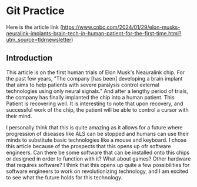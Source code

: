 # Git Practice

Here is the article link (https://www.cnbc.com/2024/01/29/elon-musks-neuralink-implants-brain-tech-in-human-patient-for-the-first-time.html?utm_source=tldrnewsletter)

## Introduction

This article is on the first human trials of Elon Musk's Neauralink chip. For the past few years, "The company [has been] developing a brain implant that aims to help patients with severe paralysis control external technologies using only neural signals." And after a lengthy period of trials, the company has finally implanted the chip into a human patient. This Patient is recovering well. It is interesting to note that upon recovery, and successful work of the chip, the patient will be able to control a cursor with their mind. 

I personally think that this is quite amazing as it allows for a future where progression of diseases like ALS can be stopped and humans can use their minds to substitute basic technologies like a mouse and keyboard. I chose this article because of the prospects that this opens up ofr software engineers. Can there be some software that can be installed onto this chips or designed in order to function with it? What about games? Other hardware that requires software? I think that this opens up quite a few possibilities for software engineers to work on revolutionizing technology, and I am excited to see what the future holds for this technology.